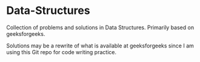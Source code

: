 Data-Structures
===============

Collection of problems and solutions in Data Structures. Primarily based on geeksforgeeks.

Solutions may be a rewrite of what is available at geeksforgeeks since I am using this Git repo for code writing practice.

